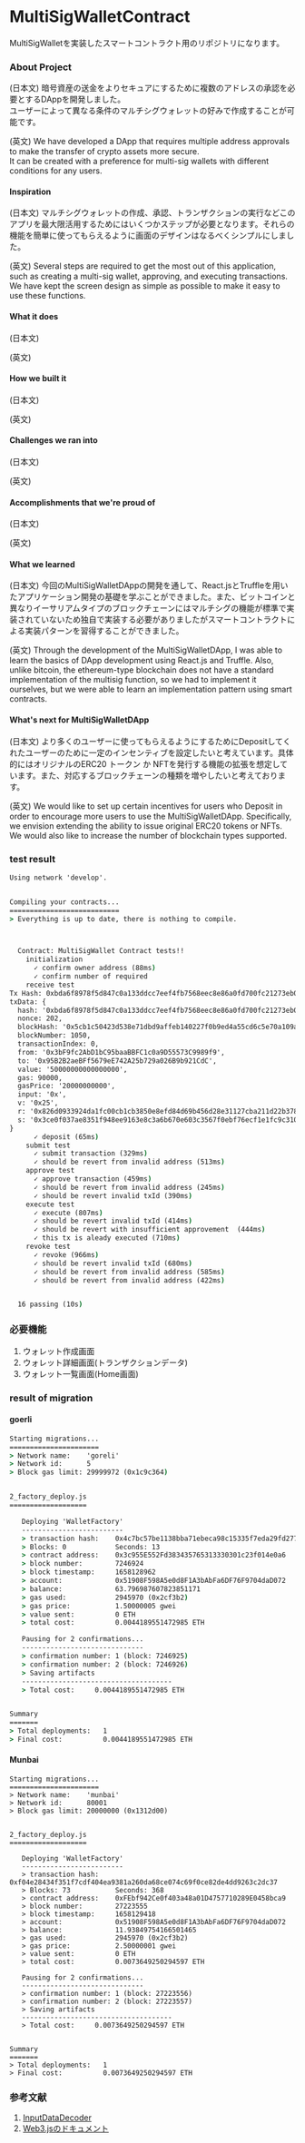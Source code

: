 # MultiSigWalletContract
MultiSigWalletを実装したスマートコントラクト用のリポジトリになります。

### About Project 

(日本文)
暗号資産の送金をよりセキュアにするために複数のアドレスの承認を必要とするDAppを開発しました。  
ユーザーによって異なる条件のマルチシグウォレットの好みで作成することが可能です。

(英文)
We have developed a DApp that requires multiple address approvals to make the transfer of crypto assets more secure.  
It can be created with a preference for multi-sig wallets with different conditions for any users.

#### Inspiration

(日本文)
マルチシグウォレットの作成、承認、トランザクションの実行などこのアプリを最大限活用するためにはいくつかステップが必要となります。それらの機能を簡単に使ってもらえるように画面のデザインはなるべくシンプルにしました。

(英文)
Several steps are required to get the most out of this application, such as creating a multi-sig wallet, approving, and executing transactions. We have kept the screen design as simple as possible to make it easy to use these functions.

#### What it does

(日本文)

(英文)

#### How we built it

(日本文)

(英文)

#### Challenges we ran into

(日本文)

(英文)

#### Accomplishments that we're proud of

(日本文)

(英文)

#### What we learned

(日本文)
今回のMultiSigWalletDAppの開発を通して、React.jsとTruffleを用いたアプリケーション開発の基礎を学ぶことができました。また、ビットコインと異なりイーサリアムタイプのブロックチェーンにはマルチシグの機能が標準で実装されていないため独自で実装する必要がありましたがスマートコントラクトによる実装パターンを習得することができました。  

(英文)
Through the development of the MultiSigWalletDApp, I was able to learn the basics of DApp development using React.js and Truffle. Also, unlike bitcoin, the ethereum-type blockchain does not have a standard implementation of the multisig function, so we had to implement it ourselves, but we were able to learn an implementation pattern using smart contracts.

#### What's next for MultiSigWalletDApp

(日本文)
より多くのユーザーに使ってもらえるようにするためにDepositしてくれたユーザーのために一定のインセンティブを設定したいと考えています。具体的にはオリジナルのERC20 トークン か NFTを発行する機能の拡張を想定しています。また、対応するブロックチェーンの種類を増やしたいと考えております。 

(英文)
We would like to set up certain incentives for users who Deposit in order to encourage more users to use the MultiSigWalletDApp. Specifically, we envision extending the ability to issue original ERC20 tokens or NFTs. We would also like to increase the number of blockchain types supported. 


### test result

```cmd
Using network 'develop'.


Compiling your contracts...
===========================
> Everything is up to date, there is nothing to compile.



  Contract: MultiSigWallet Contract tests!!
    initialization
      ✓ confirm owner address (88ms)
      ✓ confirm number of required
    receive test
Tx Hash: 0xbda6f8978f5d847c0a133ddcc7eef4fb7568eec8e86a0fd700fc21273eb0252a
txData: {
  hash: '0xbda6f8978f5d847c0a133ddcc7eef4fb7568eec8e86a0fd700fc21273eb0252a',
  nonce: 202,
  blockHash: '0x5cb1c50423d538e71dbd9affeb140227f0b9ed4a55cd6c5e70a109a1f395101e',
  blockNumber: 1050,
  transactionIndex: 0,
  from: '0x3bF9fc2AbD1bC95baaBBFC1c0a9D55573C9989f9',
  to: '0x95B2B2aeBFf5679eE742A25b729a026B9b921CdC',
  value: '50000000000000000',
  gas: 90000,
  gasPrice: '20000000000',
  input: '0x',
  v: '0x25',
  r: '0x826d0933924da1fc00cb1cb3850e8efd84d69b456d28e31127cba211d22b3786',
  s: '0x3ce0f037ae8351f948ee9163e8c3a6b670e603c3567f0ebf76ecf1e1fc9c3107'
}
      ✓ deposit (65ms)
    submit test
      ✓ submit transaction (329ms)
      ✓ should be revert from invalid address (513ms)
    approve test
      ✓ approve transaction (459ms)
      ✓ should be revert from invalid address (245ms)
      ✓ should be revert invalid txId (390ms)
    execute test
      ✓ execute (807ms)
      ✓ should be revert invalid txId (414ms)
      ✓ should be revert with insufficient approvement  (444ms)
      ✓ this tx is aleady executed (710ms)
    revoke test
      ✓ revoke (966ms)
      ✓ should be revert invalid txId (680ms)
      ✓ should be revert from invalid address (585ms)
      ✓ should be revert from invalid address (422ms)


  16 passing (10s)
```

### 必要機能
1. ウォレット作成画面
2. ウォレット詳細画面(トランザクションデータ)
3. ウォレット一覧画面(Home画面)

### result of migration

#### goerli

```cmd
Starting migrations...
======================
> Network name:    'goreli'
> Network id:      5
> Block gas limit: 29999972 (0x1c9c364)


2_factory_deploy.js
===================

   Deploying 'WalletFactory'
   -------------------------
   > transaction hash:    0x4c7bc57be1138bba71ebeca98c15335f7eda29fd277f2108d9ed008d2b4ecdab
   > Blocks: 0            Seconds: 13
   > contract address:    0x3c955E552Fd383435765313330301c23f014e0a6
   > block number:        7246924
   > block timestamp:     1658128962
   > account:             0x51908F598A5e0d8F1A3bAbFa6DF76F9704daD072
   > balance:             63.796987607823851171
   > gas used:            2945970 (0x2cf3b2)
   > gas price:           1.50000005 gwei
   > value sent:          0 ETH
   > total cost:          0.0044189551472985 ETH

   Pausing for 2 confirmations...
   ------------------------------
   > confirmation number: 1 (block: 7246925)
   > confirmation number: 2 (block: 7246926)
   > Saving artifacts
   -------------------------------------
   > Total cost:     0.0044189551472985 ETH


Summary
=======
> Total deployments:   1
> Final cost:          0.0044189551472985 ETH
```

#### Munbai

```cnd
Starting migrations...
======================
> Network name:    'munbai'
> Network id:      80001
> Block gas limit: 20000000 (0x1312d00)


2_factory_deploy.js
===================

   Deploying 'WalletFactory'
   -------------------------
   > transaction hash:    0xf04e28434f351f7cdf404ea9381a260da68ce074c69f0ce82de4dd9263c2dc37
   > Blocks: 73           Seconds: 368
   > contract address:    0xFEbf942Ce0f403a48a01D4757710289E0458bca9
   > block number:        27223555
   > block timestamp:     1658129418
   > account:             0x51908F598A5e0d8F1A3bAbFa6DF76F9704daD072
   > balance:             11.93849754166501465
   > gas used:            2945970 (0x2cf3b2)
   > gas price:           2.50000001 gwei
   > value sent:          0 ETH
   > total cost:          0.0073649250294597 ETH

   Pausing for 2 confirmations...
   ------------------------------
   > confirmation number: 1 (block: 27223556)
   > confirmation number: 2 (block: 27223557)
   > Saving artifacts
   -------------------------------------
   > Total cost:     0.0073649250294597 ETH


Summary
=======
> Total deployments:   1
> Final cost:          0.0073649250294597 ETH
```

### 参考文献
1. <a href="https://lab.miguelmota.com/ethereum-input-data-decoder/example/">InputDataDecoder</a>
2. <a href="https://web3js.readthedocs.io/en/v1.2.11/web3-eth-abi.html">Web3.jsのドキュメント</a>